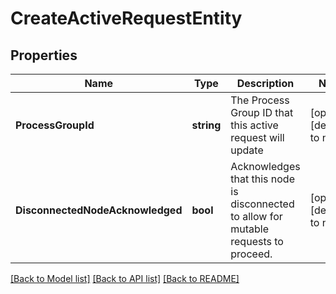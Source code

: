 # CreateActiveRequestEntity

## Properties
Name | Type | Description | Notes
------------ | ------------- | ------------- | -------------
**ProcessGroupId** | **string** | The Process Group ID that this active request will update | [optional] [default to null]
**DisconnectedNodeAcknowledged** | **bool** | Acknowledges that this node is disconnected to allow for mutable requests to proceed. | [optional] [default to null]

[[Back to Model list]](../README.md#documentation-for-models) [[Back to API list]](../README.md#documentation-for-api-endpoints) [[Back to README]](../README.md)

